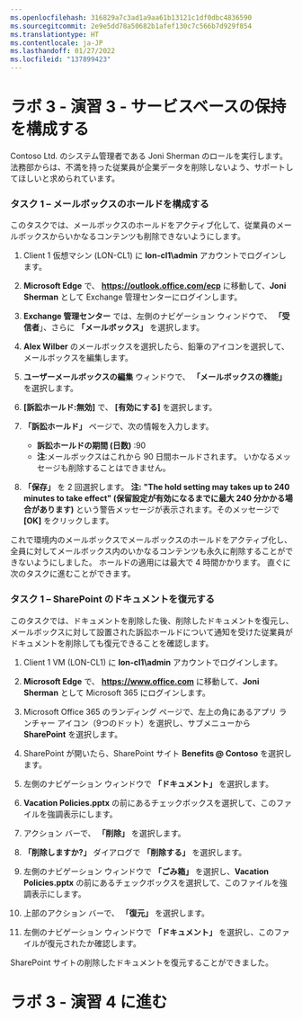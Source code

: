 ```yaml
---
ms.openlocfilehash: 316829a7c3ad1a9aa61b13121c1df0dbc4836590
ms.sourcegitcommit: 2e9e5dd78a50682b1afef130c7c566b7d929f854
ms.translationtype: HT
ms.contentlocale: ja-JP
ms.lasthandoff: 01/27/2022
ms.locfileid: "137899423"
---
```

# <a name="lab-3---exercise-3---configure-service-based-retention"></a>ラボ 3 - 演習 3 - サービスベースの保持を構成する

Contoso Ltd. のシステム管理者である Joni Sherman のロールを実行します。法務部からは、不満を持った従業員が企業データを削除しないよう、サポートしてほしいと求められています。

### <a name="task-1--configure-mailbox-holds"></a>タスク 1 – メールボックスのホールドを構成する

このタスクでは、メールボックスのホールドをアクティブ化して、従業員のメールボックスからいかなるコンテンツも削除できないようにします。

1. Client 1 仮想マシン (LON-CL1) に **lon-cl1\admin** アカウントでログインします。

2. **Microsoft Edge** で、 **https://outlook.office.com/ecp** に移動して、**Joni Sherman** として Exchange 管理センターにログインします。

3. **Exchange 管理センター** では、左側のナビゲーション ウィンドウで、 **「受信者**」、さらに **「メールボックス」** を選択します。

4. **Alex Wilber** のメールボックスを選択したら、鉛筆のアイコンを選択して、メールボックスを編集します。

5. **ユーザーメールボックスの編集** ウィンドウで、 **「メールボックスの機能」** を選択します。

6. **[訴訟ホールド:無効]** で、 **[有効にする]** を選択します。

7. **「訴訟ホールド」** ページで、次の情報を入力します。

    - **訴訟ホールドの期間 (日数)** :90
    - **注**:メールボックスはこれから 90 日間ホールドされます。 いかなるメッセージも削除することはできません。

8. **「保存」** を 2 回選択します。 **注:**  **"The hold setting may takes up to 240 minutes to take effect" (保留設定が有効になるまでに最大 240 分かかる場合があります)** という警告メッセージが表示されます。そのメッセージで **[OK]** をクリックします。

これで環境内のメールボックスでメールボックスのホールドをアクティブ化し、全員に対してメールボックス内のいかなるコンテンツも永久に削除することができないようにしました。 ホールドの適用には最大で 4 時間かかります。  直ぐに次のタスクに進むことができます。

### <a name="task-2--recover-sharepoint-documents"></a>タスク 1 – SharePoint のドキュメントを復元する

このタスクでは、ドキュメントを削除した後、削除したドキュメントを復元し、メールボックスに対して設置された訴訟ホールドについて通知を受けた従業員がドキュメントを削除しても復元できることを確認します。

1. Client 1 VM (LON-CL1) に **lon-cl1\admin** アカウントでログインします。

2. **Microsoft Edge** で、 **https://www.office.com** に移動して、**Joni Sherman** として Microsoft 365 にログインします。

3. Microsoft Office 365 のランディング ページで、左上の角にあるアプリ ランチャー アイコン（9つのドット）を選択し、サブメニューから **SharePoint** を選択します。

4. SharePoint が開いたら、SharePoint サイト **Benefits @ Contoso** を選択します。

5. 左側のナビゲーション ウィンドウで **「ドキュメント」** を選択します。

6. **Vacation Policies.pptx** の前にあるチェックボックスを選択して、このファイルを強調表示にします。

7. アクション バーで、 **「削除」** を選択します。

8. **「削除しますか?」** ダイアログで **「削除する」** を選択します。

9. 左側のナビゲーション ウィンドウで **「ごみ箱」** を選択し、**Vacation Policies.pptx** の前にあるチェックボックスを選択して、このファイルを強調表示にします。

10. 上部のアクション バーで、 **「復元」** を選択します。

11. 左側のナビゲーション ウィンドウで **「ドキュメント」** を選択し、このファイルが復元されたか確認します。

SharePoint サイトの削除したドキュメントを復元することができました。

# <a name="proceed-to-lab-3---exercise-4"></a>ラボ 3 - 演習 4 に進む
